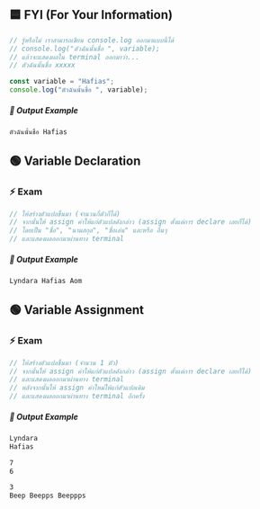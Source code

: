 ## 🟦 FYI (For Your Information)
``` JavaScript
// รู้หรือไม่ เราสามารถเขียน console.log ออกมาแบบนี้ได้
// console.log("ตัวฉันนั้นชื่อ ", variable);
// แล้วจะแสดงผลใน terminal ออกมาว่า...
// ตัวฉันนั้นชื่อ xxxxx

const variable = "Hafias";
console.log("ตัวฉันนั้นชื่อ ", variable);
```
##### 🟰 Output Example
```Bash
ตัวฉันนั้นชื่อ Hafias
```


## 🟢 Variable Declaration
### ⚡ Exam
```JavaScript
// ให้สร้างตัวแปลขึ้นมา (จำนวนกี่ตัวก็ได้)
// จากนั้นให้ assign ค่าให้แก่ตัวแปลดังกล่าว (assign ตั้งแต่การ declare เลยก็ได้)
// โดยเป็น "ชื่อ", "นามสกุล", "ชื่อเล่น" และหรือ อื่นๆ
// และแสดงผลออกมาผ่านทาง terminal


```
##### 🟰 Output Example
```Bash
Lyndara Hafias Aom
```




## 🟢 Variable Assignment
### ⚡ Exam
```JavaScript
// ให้สร้างตัวแปลขึ้นมา (จำนวน 1 ตัว)
// จากนั้นให้ assign ค่าให้แก่ตัวแปลดังกล่าว (assign ตั้งแต่การ declare เลยก็ได้)
// และแสดงผลออกมาผ่านทาง terminal
// หลังจากนั้นให้ assign ค่าใหม่ให้แก้ตัวแปลเดิม
// และแสดงผลออกมาผ่านทาง terminal อีกครั้ง
```
##### 🟰 Output Example
```Bash
Lyndara
Hafias
```
```Bash
7
6
```
```Bash
3
ฺBeep Beepps Beeppps
```